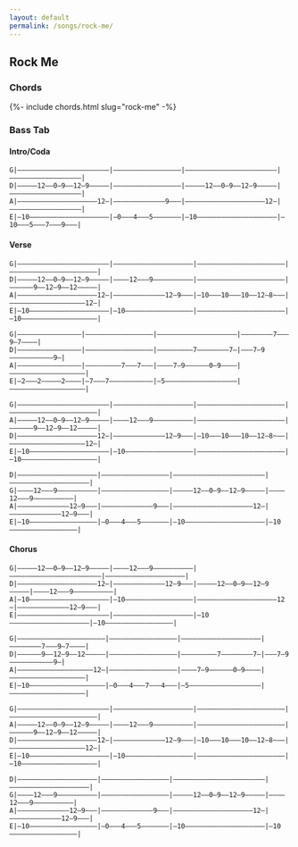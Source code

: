 ```yaml
---
layout: default
permalink: /songs/rock-me/
---
```


Rock Me
-------

### Chords ###

{%- include chords.html slug="rock-me" -%}

### Bass Tab ###

#### Intro/Coda ####

    G|———————————————————————|—————————————————|———————————————————————|——————————————————|
    D|—————12——0—9——12—9—————|—————————————————|—————12——0—9——12—9—————|——————————————————|
    A|————————————————————12—|—————————————9———|————————————————————12—|——————————————————|
    E|—10————————————————————|—0———4———5———————|—10————————————————————|—10———5———7———9———|

#### Verse ####

    G|———————————————————————|————————————————————|——————————————————————|——————————————————————|
    D|—————12——0—9——12—9—————|————12———9——————————|——————————————————————|——————9——12—9——12—————|
    A|————————————————————12—|—————————————12—9———|—10———10———10——12—8~——|———————————————————12—|
    E|—10————————————————————|—10—————————————————|——————————————————————|—10———————————————————|

    G|————————————————|—————————————————|————————————————————|————————7———9—7————|
    D|————————————————|—————————————————|—————————7————————7—|———7—9———————————9—|
    A|————————————————|—————————7———7———|————7—9——————0—9————|———————————————————|
    E|—2———2—————2————|—7———7———————————|—5——————————————————|———————————————————|

    G|———————————————————————|————————————————————|——————————————————————|——————————————————————|
    A|—————12——0—9——12—9—————|————12———9——————————|——————————————————————|——————9——12—9——12—————|
    D|————————————————————12—|—————————————12—9———|—10———10———10——12—8~——|———————————————————12—|
    E|—10————————————————————|—10—————————————————|——————————————————————|—10———————————————————|

    D|————————————————————|—————————————————|———————————————————————|————————————————————|
    G|————12———9——————————|—————————————————|—————12——0—9——12—9—————|————12———9——————————|
    A|—————————————12—9———|—————————————9———|————————————————————12—|—————————————12—9———|
    E|—10—————————————————|—0———4———5———————|—10————————————————————|—10—————————————————|

#### Chorus ####

    G|—————12——0—9——12—9—————|————12———9——————————|———————————————————————|————————————————————|
    D|————————————————————12—|—————————————12—9———|—————12——0—9——12—9—————|————12———9——————————|
    A|—10————————————————————|—10—————————————————|————————————————————12—|—————————————12—9———|
    E|———————————————————————|————————————————————|—10————————————————————|—10—————————————————|

    G|——————————————————————|—————————————————|————————————————————|————————7———9—7————|
    D|——————9——12—9——12—————|—————————————————|—————————7————————7—|———7—9———————————9—|
    A|———————————————————12—|—————————————————|————7—9——————0—9————|———————————————————|
    E|—10———————————————————|—0———4———7———4———|—5——————————————————|———————————————————|

    G|———————————————————————|————————————————————|——————————————————————|——————————————————————|
    A|—————12——0—9——12—9—————|————12———9——————————|——————————————————————|——————9——12—9——12—————|
    D|————————————————————12—|—————————————12—9———|—10———10———10——12—8~——|———————————————————12—|
    E|—10————————————————————|—10—————————————————|——————————————————————|—10———————————————————|

    D|————————————————————|—————————————————|———————————————————————|————————————————————|
    G|————12———9——————————|—————————————————|—————12——0—9——12—9—————|————12———9——————————|
    A|—————————————12—9———|—————————————9———|————————————————————12—|—————————————12—9———|
    E|—10—————————————————|—0———4———5———————|—10————————————————————|—10—————————————————|
